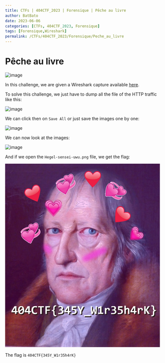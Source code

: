 ```yaml
---
title: CTFs | 404CTF_2023 | Forensique | Pêche au livre
author: BatBato
date: 2023-06-06
categories: [CTFs, 404CTF_2023, Forensique]
tags: [Forensique,Wireshark]
permalink: /CTFs/404CTF_2023/Forensique/Peche_au_livre
---
```


# Pêche au livre

![image](https://github.com/Nouman404/nouman404.github.io/assets/73934639/e7b8cf87-1d59-4c7c-b4b9-1f551c3ace5d)

In this challenge, we are given a Wireshark capture available [here]().

To solve this challenge, we just have to dump all the file of the HTTP traffic like this:

![image](https://github.com/Nouman404/nouman404.github.io/assets/73934639/40741c80-68ba-40b2-b7e0-175a607d7558)


We can click then on `Save All` or just save the images one by one:

![image](https://github.com/Nouman404/nouman404.github.io/assets/73934639/a7e47b93-8c51-4e01-bfc0-9fbf4f495eee)

We can now look at the images:

![image](https://github.com/Nouman404/nouman404.github.io/assets/73934639/5479b122-49c1-44b8-8b2c-4cff2975dd09)

And if we open the `Hegel-sensei-uwu.png` file, we get the flag:

![image](Hegel-sensei-uwu.png)

The flag is `404CTF{345Y_W1r35h4rK}`
